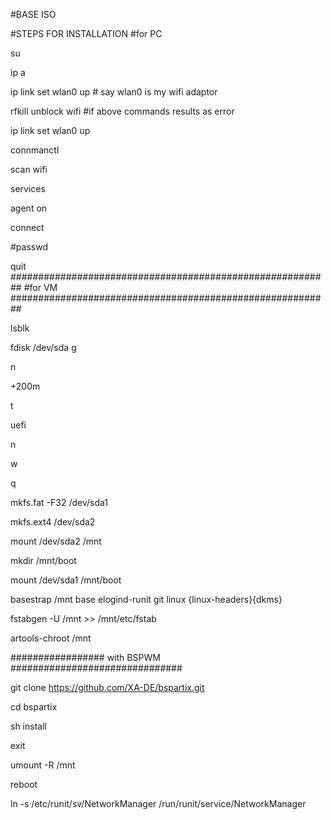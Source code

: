 #BASE ISO

#STEPS FOR INSTALLATION
#for PC

su

ip a

ip link set wlan0 up # say wlan0 is my wifi adaptor

rfkill unblock wifi #if above commands results as error

ip link set wlan0 up

connmanctl

scan wifi

services

agent on

connect <wifi-id>


#passwd

quit
##########################################################
#for VM
##########################################################

lsblk

fdisk /dev/sda
  g
  
  n
  
  >
  
  >
  
  +200m
  
  t
  
  uefi
  
  n
  
  w
  
  q

mkfs.fat -F32 /dev/sda1

mkfs.ext4 /dev/sda2

mount /dev/sda2 /mnt

mkdir /mnt/boot

mount /dev/sda1 /mnt/boot

basestrap /mnt base elogind-runit git linux <DRIVERS> {linux-headers}{dkms}

fstabgen -U /mnt >> /mnt/etc/fstab

artools-chroot /mnt

################# with BSPWM  ###############################

git clone https://github.com/XA-DE/bspartix.git

cd bspartix

sh install

exit

umount -R /mnt

reboot

ln -s /etc/runit/sv/NetworkManager /run/runit/service/NetworkManager
